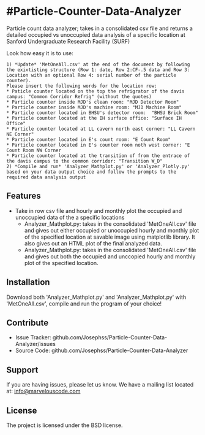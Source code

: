 #Particle-Counter-Data-Analyzer
========
Particle count data analyzer; takes in a consolidated csv file and returns a detailed occupied vs unoccupied data analysis of a specific location at Sanford Undergraduate Research Facility (SURF)

Look how easy it is to use:

    1) *Update* 'MetOneAll.csv' at the end of the document by following the exixtisting structure (Row 1: date, Row 2:CF-.5 data and Row 3: Location with an optional Row 4: serial number of the particle counter).
    Please insert the following words for the location row:
    * Paticle counter located on the top the refrigrator of the davis campus: "Common Corridor Refrig" (without the quotes)
    * Particle counter inside MJD's clean room: "MJD Detector Room"
    * Particle counter inside MJD's machine room: "MJD Machine Room"
    * Particle counter located in BHSU's detector room:  "BHSU Brick Room"
    * Particle counter located at the IH surface office: "Surface IH Office"
    * Particle counter located at LL cavern north east corner: "LL Cavern NE Corner"
    * Particle counter located in E's count room: "E Count Room"
    * Particle counter located in E's counter room noth west corner: "E Count Room NW Corner
    * Particle counter located at the transition of from the entrace of the davis campus to the common corridor: "Transition W_D"
    2) *Compile and run* 'Analyzer_Mathplot.py' or 'Analyzer_Plotly.py' based on your data output choice and follow the prompts to the required data analysis output
    

Features
--------

* Take in row csv file and hourly and monthly plot the occupied and unoccupied data of the a specific locations
  * Analyzer_Mathplot.py: takes in the consolidated 'MetOneAll.csv' file and gives out either occupied or unoccupied hourly and monthly plot of the specified location at savable image using matplotlib library. It also gives out an HTML plot of the final analyzed data. 
  * Analyzer_Mathplot.py: takes in the consolidated 'MetOneAll.csv' file and gives out both the occupied and unccopied hourly and monthly plot of the specified location. 

Installation
------------

Download both 'Analyzer_Mathplot.py' and 'Analyzer_Mathplot.py' with 'MetOneAll.csv', compile and run the program of your choice!

Contribute
----------

- Issue Tracker: github.com/Josephss/Particle-Counter-Data-Analyzer/issues
- Source Code: github.com/Josephss/Particle-Counter-Data-Analyzer

Support
-------

If you are having issues, please let us know.
We have a mailing list located at: info@marvelouscode.com

License
-------

The project is licensed under the BSD license.
